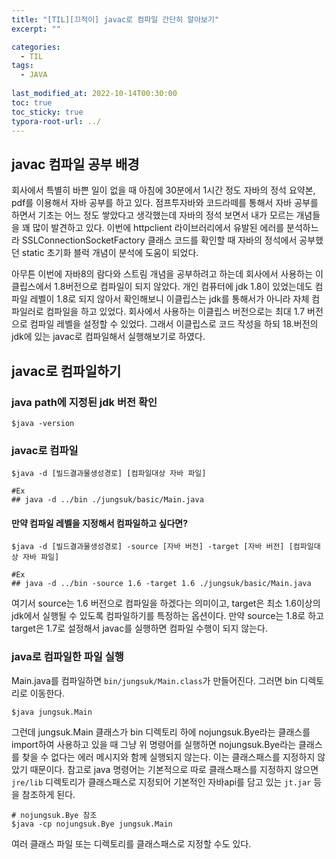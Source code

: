 ```yaml
---
title: "[TIL][끄적이] javac로 컴파일 간단히 알아보기"
excerpt: ""

categories:
  - TIL
tags:
  - JAVA
 
last_modified_at: 2022-10-14T00:30:00
toc: true
toc_sticky: true
typora-root-url: ../
---
```


## javac 컴파일 공부 배경
회사에서 특별히 바쁜 일이 없을 때 아침에 30분에서 1시간 정도 자바의 정석 요약본, pdf를 이용해서 자바 공부를 하고 있다. 점프투자바와 코드라떼를 통해서 자바 공부를 하면서 기초는 어느 정도 쌓았다고 생각했는데 자바의 정석 보면서 내가 모르는 개념들을 꽤 많이 발견하고 있다. 이번에 httpclient 라이브러리에서 유발된 에러를 분석하느라 SSLConnectionSocketFactory 클래스 코드를 확인할 때 자바의 정석에서 공부했던 static 초기화 블럭 개념이 분석에 도움이 되었다.

아무튼 이번에 자바8의 람다와 스트림 개념을 공부하려고 하는데 회사에서 사용하는 이클립스에서 1.8버전으로 컴파일이 되지 않았다. 개인 컴퓨터에 jdk 1.8이 있었는데도 컴파일 레벨이 1.8로 되지 않아서 확인해보니 이클립스는 jdk를 통해서가 아니라 자체 컴파일러로 컴파일을 하고 있었다. 회사에서 사용하는 이클립스 버전으로는 최대 1.7 버전으로 컴파일 레벨을 설정할 수 있었다.  그래서 이클립스로 코드 작성을 하되 18.버전의 jdk에 있는 javac로 컴파일해서 실행해보기로 하였다. 



## javac로 컴파일하기

### java path에 지정된 jdk 버전 확인

```
$java -version
```

###  javac로 컴파일

```
$java -d [빌드결과물생성경로] [컴파일대상 자바 파일]

#Ex
## java -d ../bin ./jungsuk/basic/Main.java
```

#### 만약 컴파일 레벨을 지정해서 컴파일하고 싶다면?

```
$java -d [빌드결과물생성경로] -source [자바 버전] -target [자바 버전] [컴파일대상 자바 파일]

#Ex
## java -d ../bin -source 1.6 -target 1.6 ./jungsuk/basic/Main.java
```

여기서 source는 1.6 버전으로 컴파일을 하겠다는 의미이고, target은 최소 1.6이상의 jdk에서 실행될 수 있도록 컴파일하기를 특정하는 옵션이다.  만약 source는 1.8로 하고 target은 1.7로 설정해서 javac를 실행하면 컴파일 수행이 되지 않는다. 

### java로 컴파일한 파일 실행

Main.java를 컴파일하면 `bin/jungsuk/Main.class`가 만들어진다. 그러면 bin 디렉토리로 이동한다.

```
$java jungsuk.Main
```

그런데 jungsuk.Main 클래스가 bin 디렉토리 하에 nojungsuk.Bye라는 클래스를 import하여 사용하고 있을 때 그냥 위 명령어를 실행하면 nojungsuk.Bye라는 클래스를 찾을 수 없다는 에러 메시지와 함께 실행되지 않는다. 이는 클래스패스를 지정하지 않았기 때문이다. 참고로 java 명령어는 기본적으로 따로 클래스패스를 지정하지 않으면 `jre/lib` 디렉토리가 클래스패스로 지정되어 기본적인 자바api를 담고 있는 `jt.jar` 등을 참조하게 된다. 

```
# nojungsuk.Bye 참조
$java -cp nojungsuk.Bye jungsuk.Main
```

여러 클래스 파일 또는 디렉토리를 클래스패스로 지정할 수도 있다.







